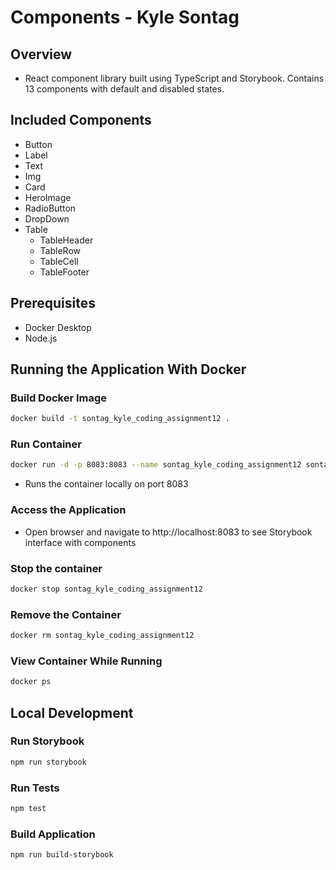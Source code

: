 # Components - Kyle Sontag

## Overview

  - React component library built using TypeScript and Storybook. Contains 13 components with default and disabled states.

## Included Components

  - Button
  - Label
  - Text
  - Img
  - Card
  - HeroImage
  - RadioButton
  - DropDown
  - Table
    * TableHeader
    * TableRow
    * TableCell
    * TableFooter

## Prerequisites
  - Docker Desktop
  - Node.js

## Running the Application With Docker

### Build Docker Image
```bash
docker build -t sontag_kyle_coding_assignment12 .
```

### Run Container
```bash
docker run -d -p 8083:8083 --name sontag_kyle_coding_assignment12 sontag_kyle_coding_assignment12
```

  - Runs the container locally on port 8083

### Access the Application

  - Open browser and navigate to http://localhost:8083 to see Storybook interface with components

### Stop the container
```bash
docker stop sontag_kyle_coding_assignment12
```

### Remove the Container
```bash
docker rm sontag_kyle_coding_assignment12
```

### View Container While Running
```bash
docker ps
```

## Local Development

### Run Storybook
```bash
npm run storybook
```

### Run Tests
```bash
npm test
```

### Build Application
```bash
npm run build-storybook
```
